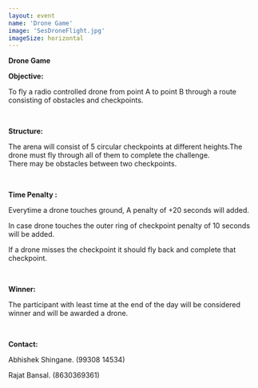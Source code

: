```yaml
---
layout: event
name: 'Drone Game'
image: 'SesDroneFlight.jpg'
imageSize: horizontal
---
```


<p><strong>Drone Game</strong></p>
<p>
	<span style="font-weight: 400"><strong>Objective:&nbsp;</strong></span>
</p>
<p>
	<span style="font-weight: 400"
		>To fly a radio controlled drone from point A to point B through a route consisting of obstacles
		and checkpoints.</span
	>
</p>
<p>&nbsp;</p>
<p>
	<span style="font-weight: 400"><strong>Structure:</strong></span>
</p>
<p>
	<span style="font-weight: 400"
		>The arena will consist of 5 circular checkpoints at different heights.The drone must fly
		through all of them to complete the challenge.</span
	><span style="font-weight: 400"><br /></span
	><span style="font-weight: 400">There may be obstacles between two checkpoints.</span>
</p>
<p>&nbsp;</p>
<p>
	<span style="font-weight: 400"><strong>Time Penalty :&nbsp;</strong></span>
</p>
<p>
	<span style="font-weight: 400"
		>Everytime a drone touches ground, A penalty of +20 seconds will added.</span
	>
</p>
<p>
	<span style="font-weight: 400"
		>In case drone touches the outer ring of checkpoint penalty of 10 seconds will be added.</span
	>
</p>
<p>
	<span style="font-weight: 400"
		>If a drone misses the checkpoint it should fly back and complete that checkpoint.&nbsp;</span
	>
</p>
<p>&nbsp;</p>
<p>
	<span style="font-weight: 400"><strong>Winner:&nbsp;</strong></span>
</p>
<p>
	<span style="font-weight: 400"
		>The participant with least time at the end of the day will be considered winner and will be
		awarded a drone.</span
	>
</p>
<p>&nbsp;</p>
<p>
	<span style="font-weight: 400"><strong>Contact:</strong></span>
</p>
<p><span style="font-weight: 400">Abhishek Shingane. (99308 14534)</span></p>
<p><span style="font-weight: 400">Rajat Bansal. (8630369361)</span></p>
